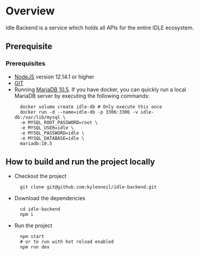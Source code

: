 # Overview

Idle Backend is a service which holds all APIs for the entire IDLE ecosystem.

## Prerequisite

### Prerequisites
- [NodeJS](https://nodejs.org/en/download) version 12.14.1 or higher
- [GIT](https://git-scm.com/downloads)
- Running [MariaDB 10.5](https://downloads.mariadb.org/mariadb/+releases/). If you have docker, you can quickly run a local MariaDB server by executing the following commands:
  ```shell
    docker volume create idle-db # Only execute this once
    docker run -d --name=idle-db -p 3306:3306 -v idle-db:/var/lib/mysql \
    -e MYSQL_ROOT_PASSWORD=root \
    -e MYSQL_USER=idle \
    -e MYSQL_PASSWORD=idle \
    -e MYSQL_DATABASE=idle \
    mariadb:10.5  
  ```

## How to build and run the project locally

- Checkout the project
  ```shell
    git clone git@github.com:kyleoneil/idle-backend.git
  ```
- Download the dependencies
  ```shell
    cd idle-backend
    npm i
  ```
- Run the project
  ```shell
    npm start
    # or to run with hot reload enabled
    npm run dev
  ```
  